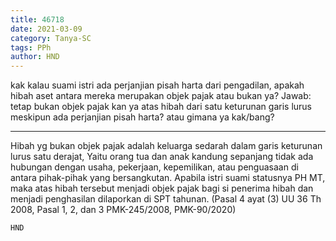 ```yaml
---
title: 46718
date: 2021-03-09
category: Tanya-SC
tags: PPh
author: HND
---
```


kak kalau suami istri ada perjanjian pisah harta dari pengadilan, apakah hibah aset antara mereka merupakan objek pajak atau bukan ya? Jawab: tetap bukan objek pajak kan ya atas hibah dari satu keturunan garis lurus meskipun ada perjanjian pisah harta? atau gimana ya kak/bang?

---

Hibah yg bukan objek pajak adalah keluarga sedarah dalam garis keturunan lurus satu derajat, Yaitu orang tua dan anak kandung sepanjang tidak ada hubungan dengan usaha, pekerjaan, kepemilikan, atau penguasaan di antara pihak-pihak yang bersangkutan. Apabila istri suami statusnya PH MT, maka atas hibah tersebut menjadi objek pajak bagi si penerima hibah dan menjadi penghasilan dilaporkan di SPT tahunan. (Pasal 4 ayat (3) UU 36 Th 2008, Pasal 1, 2, dan 3 PMK-245/2008, PMK-90/2020)

`HND`
